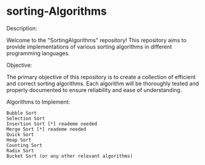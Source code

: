 # sorting-Algorithms

Description:

  Welcome to the "SortingAlgorithms" repository! This repository aims to provide implementations of various sorting algorithms in different programming languages.

Objective:

  The primary objective of this repository is to create a collection of efficient and correct sorting algorithms. Each algorithm will be thoroughly tested and properly documented to ensure reliability and ease of understanding.

Algorithms to Implement:

    Bubble Sort
    Selection Sort
    Insertion Sort [*] reademe needed
    Merge Sort [*] reademe needed
    Quick Sort
    Heap Sort
    Counting Sort
    Radix Sort
    Bucket Sort (or any other relevant algorithms)
